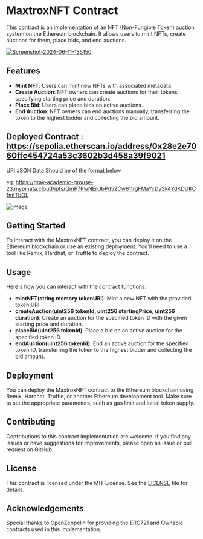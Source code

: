 # MaxtroxNFT Contract

This contract is an implementation of an NFT (Non-Fungible Token) auction system on the Ethereum blockchain. It allows users to mint NFTs, create auctions for them, place bids, and end auctions.

<a href="https://ibb.co/5BDmWN1"><img src="https://i.ibb.co/dG9F0df/Screenshot-2024-06-11-135150.png" alt="Screenshot-2024-06-11-135150" border="0"></a>

## Features

- **Mint NFT**: Users can mint new NFTs with associated metadata.
- **Create Auction**: NFT owners can create auctions for their tokens, specifying starting price and duration.
- **Place Bid**: Users can place bids on active auctions.
- **End Auction**: NFT owners can end auctions manually, transferring the token to the highest bidder and collecting the bid amount.

## Deployed Contract : https://sepolia.etherscan.io/address/0x28e2e7060ffc454724a53c3602b3d458a39f9021

URI JSON Data Should be of the format below 

eg: https://gray-academic-grouse-23.mypinata.cloud/ipfs/QmP7PwNErUbPd52Cw61trgFMaYcDySk4YdKDUKC1mtTbQL

![image](https://github.com/ChanX21/Maxtron-NFTAuction/assets/47290661/1bfa57ae-8235-489f-8023-5ec1c5517df9)


## Getting Started

To interact with the MaxtroxNFT contract, you can deploy it on the Ethereum blockchain or use an existing deployment. You'll need to use a tool like Remix, Hardhat, or Truffle to deploy the contract.

## Usage

Here's how you can interact with the contract functions:

- **mintNFT(string memory tokenURI)**: Mint a new NFT with the provided token URI.
- **createAuction(uint256 tokenId, uint256 startingPrice, uint256 duration)**: Create an auction for the specified token ID with the given starting price and duration.
- **placeBid(uint256 tokenId)**: Place a bid on an active auction for the specified token ID.
- **endAuction(uint256 tokenId)**: End an active auction for the specified token ID, transferring the token to the highest bidder and collecting the bid amount.

## Deployment

You can deploy the MaxtroxNFT contract to the Ethereum blockchain using Remix, Hardhat, Truffle, or another Ethereum development tool. Make sure to set the appropriate parameters, such as gas limit and initial token supply.

## Contributing

Contributions to this contract implementation are welcome. If you find any issues or have suggestions for improvements, please open an issue or pull request on GitHub.

## License

This contract is licensed under the MIT License. See the [LICENSE](LICENSE) file for details.

## Acknowledgements

Special thanks to OpenZeppelin for providing the ERC721 and Ownable contracts used in this implementation.
